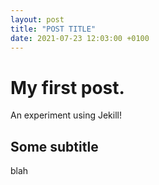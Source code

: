 ```yaml
---
layout: post
title: "POST TITLE"
date: 2021-07-23 12:03:00 +0100
---
```


# My first post.

An experiment using Jekill!

## Some subtitle

blah


